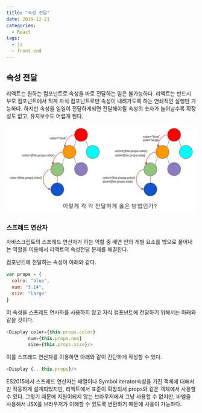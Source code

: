 ```yaml
---
title: "속성 전달"
date: 2019-12-21
categories:
  - React
tags:
  - js
  - front-end
---
```


## 속성 전달

리액트는 원하는 컴포넌트로 속성을 바로 전달하는 일은 불가능하다. 리액트는 반드시 부모 컴포넌트에서 직계 자식 컴포넌트로만 속성이 내려가도록 하는 연쇄적인 실행만 가능하다.
하지만 속성을 일일이 전달하게되면 전달해야될 속성의 숫자가 늘어날수록 확장성도 없고, 유지보수도 어렵게 된다.

![속성 전달](/images/react_props.JPG)

### 스프레드 연산자

자바스크립트의 스프레드 연산자가 하는 역할 중 배연 안의 개별 요소를 밖으로 풀어내는 역할을 이용해서 리액트의 속성전달 문제를 해결한다.

컴포넌트에 전달하는 속성이 아래와 같다.

```javascript
var props = {
  colro: "blue",
  num: "3.14",
  size: "large"
}
```

이 속성을 스프레드 연사자를 사용하지 않고 자식 컴포넌트에 전달하기 위해서는 아래와 같을 것이다.

```javascript
<Display color={this.props.color}
        num={this.props.num}
        size={this.props.size}/>
```

이를 스프레드 연산자를 이용하면 아래와 같이 간단하게 작성할 수 있다.

```javascript
<Display {...this.props}/>
```

ES2015에서 스프레드 연산자는 배열이나 Symbol.iterator속성을 가진 객체에 대해서만 작동하게 설계되었지만, 리액트에서 표준이 확장되서 props와 같은 객체에서 사용할 수 있다. 그렇기 때문에 지원이되지 않는 브라우저에서 그냥 사용할 수 없지만, 바벨을 사용해서 JSX를 브라우저가 이해할 수 있도록 변환하기 때문에 사용이 가능하다.
